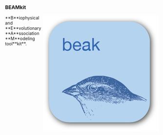 ### BEAMkit
<img style="float: right;" src="icon.png">
**B**iophysical and **E**volutionary **A**ssociation **M**odeling tool**kit**.
